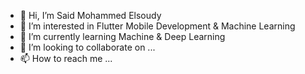- 👋 Hi, I’m Said Mohammed Elsoudy
- 👀 I’m interested in Flutter Mobile Development & Machine Learning 
- 🌱 I’m currently learning Machine & Deep Learning
- 💞️ I’m looking to collaborate on ...
- 📫 How to reach me ...

<!---
elsoudy222/elsoudy222 is a ✨ special ✨ repository because its `README.md` (this file) appears on your GitHub profile.
You can click the Preview link to take a look at your changes.
--->
